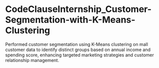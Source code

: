 # CodeClauseInternship_Customer-Segmentation-with-K-Means-Clustering
Performed customer segmentation using K-Means clustering on mall customer data to identify distinct groups based on annual income and spending score, enhancing targeted marketing strategies and customer relationship management.
